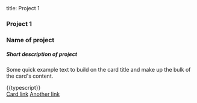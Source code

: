 <frontmatter>
  title: Project 1
</frontmatter>

<br>

### Project 1

<div cl_site="card mb-3">
  <h3 class="card-header">Name of project</h3>
  <div class="card-body">
    <h5 class="card-title">Short description of project</h5>
  </div>
  <pic src="../contents/assets/MarkbindExample.png" width="500" alt="project-display"/>
  <div class="card-body">
    <p class="card-text">Some quick example text to build on the card title and make up the bulk of the card's content.</p>
    {{typescript}}
  </div>
  <div class="card-body">
    <a href="#" class="btn btn-primary">Card link</a>
    <a href="#" class="btn btn-primary">Another link</a>
  </div>
</div>
